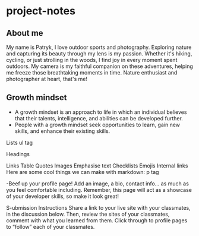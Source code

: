 # project-notes

## About me

My name is Patryk,
I love outdoor sports and photography. Exploring nature and capturing its beauty through my lens is my passion. Whether it's hiking, cycling, or just strolling in the woods, I find joy in every moment spent outdoors. My camera is my faithful companion on these adventures, helping me freeze those breathtaking moments in time. Nature enthusiast and photographer at heart, that's me!






## Growth mindset

- A growth mindset is an approach to life in which an individual believes that their talents, intelligence, and abilities can be developed further. 
- People with a growth mindset seek opportunities to learn, gain new skills, and enhance their existing skills.

Lists  ul tag

Headings


Links
Table
Quotes
Images
Emphasise text
Checklists
Emojis
Internal links
Here are some cool things we can make with markdown:           p tag



-Beef up your profile page! Add an image, a bio, contact info… as much as you feel comfortable including. Remember, this page will act as a showcase of your developer skills, so make it look great!

S-ubmission Instructions
Share a link to your live site with your classmates, in the discussion below.
Then, review the sites of your classmates, comment with what you learned from them. Click through to profile pages to “follow” each of your classmates.
